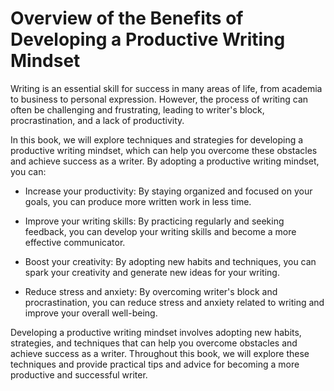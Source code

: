 Overview of the Benefits of Developing a Productive Writing Mindset
=================================================================================

Writing is an essential skill for success in many areas of life, from academia to business to personal expression. However, the process of writing can often be challenging and frustrating, leading to writer's block, procrastination, and a lack of productivity.

In this book, we will explore techniques and strategies for developing a productive writing mindset, which can help you overcome these obstacles and achieve success as a writer. By adopting a productive writing mindset, you can:

* Increase your productivity: By staying organized and focused on your goals, you can produce more written work in less time.

* Improve your writing skills: By practicing regularly and seeking feedback, you can develop your writing skills and become a more effective communicator.

* Boost your creativity: By adopting new habits and techniques, you can spark your creativity and generate new ideas for your writing.

* Reduce stress and anxiety: By overcoming writer's block and procrastination, you can reduce stress and anxiety related to writing and improve your overall well-being.

Developing a productive writing mindset involves adopting new habits, strategies, and techniques that can help you overcome obstacles and achieve success as a writer. Throughout this book, we will explore these techniques and provide practical tips and advice for becoming a more productive and successful writer.
